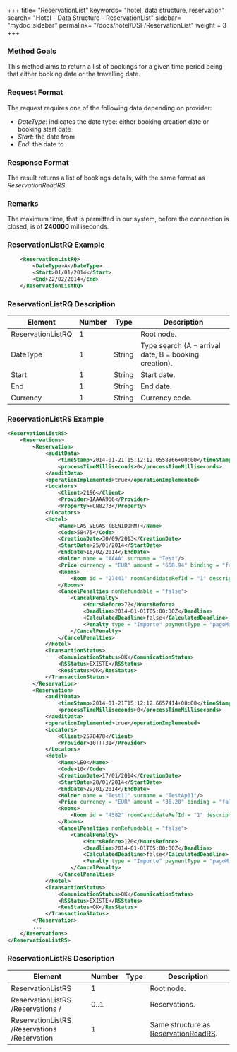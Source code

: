 +++
title= "ReservationList"
keywords= "hotel, data structure, reservation"
search= "Hotel - Data Structure - ReservationList"
sidebar= "mydoc_sidebar"
permalink= "/docs/hotel/DSF/ReservationList"
weight = 3
+++



### Method Goals


This method aims to return a list of bookings for a given time period
being that either booking date or the travelling date.



### Request Format


The request requires one of the following data depending on provider:

-   *DateType*: indicates the date type: either booking creation date or
    booking start date
-   *Start*: the date from
-   *End*: the date to



### Response Format


The result returns a list of bookings details, with the same format as
*ReservationReadRS*.



### Remarks


The maximum time, that is permitted in our system, before the connection
is closed, is of **240000** milliseconds.



### ReservationListRQ Example


~~~xml
    <ReservationListRQ>
        <DateType>A</DateType>
        <Start>01/01/2014</Start>
        <End>22/02/2014</End>
    </ReservationListRQ>
~~~


### ReservationListRQ Description


| **Element**		| **Number**	| **Type**	| **Description**					|
| --------------------- | ------------- | ------------- | ----------------------------------------------------- |
| ReservationListRQ	| 1             |		| Root node.						|
| DateType       	| 1      	| String 	| Type search (A = arrival date, B = booking creation). |
| Start          	| 1      	| String 	| Start date.						|
| End            	| 1      	| String 	| End date. 						|
| Currency       	| 1      	| String 	| Currency code.					|



### ReservationListRS Example


~~~xml
<ReservationListRS>
    <Reservations>
        <Reservation>
            <auditData>
                <timeStamp>2014-01-21T15:12:12.0558866+00:00</timeStamp>
                <processTimeMilliseconds>0</processTimeMilliseconds>
            </auditData>
            <operationImplemented>true</operationImplemented>
            <Locators>
                <Client>2196</Client>
                <Provider>1AAAA966</Provider>
                <Property>HCN8273</Property>
            </Locators>
            <Hotel>
                <Name>LAS VEGAS (BENIDORM)</Name>
                <Code>58475</Code>
                <CreationDate>30/09/2013</CreationDate>
                <StartDate>25/01/2014</StartDate>
                <EndDate>16/02/2014</EndDate>
                <Holder name = "AAAA" surname = "Test"/>
                <Price currency = "EUR" amount = "658.94" binding = "false" commission = "-1"/>
                <Rooms>
                    <Room id = "27441" roomCandidateRefId = "1" description = "Doble Standard"/>
                </Rooms>
                <CancelPenalties nonRefundable = "false">
                    <CancelPenalty>
                        <HoursBefore>72</HoursBefore>
                        <Deadline>2014-01-01T05:00:00Z</Deadline>
                        <CalculatedDeadline>false</CalculatedDeadline>
                        <Penalty type = "Importe" paymentType = "pagoMinorista" currency = "EUR">29.95</Penalty>
                    </CancelPenalty>
                </CancelPenalties>
            </Hotel>
            <TransactionStatus>
                <ComunicationStatus>OK</ComunicationStatus>
                <RSStatus>EXISTE</RSStatus>
                <ResStatus>OK</ResStatus>
            </TransactionStatus>
        </Reservation>
        <Reservation>
            <auditData>
                <timeStamp>2014-01-21T15:12:12.6657414+00:00</timeStamp>
                <processTimeMilliseconds>0</processTimeMilliseconds>
            </auditData>
            <operationImplemented>true</operationImplemented>
            <Locators>
                <Client>2578478</Client>
                <Provider>10TTT31</Provider>
            </Locators>
            <Hotel>
                <Name>LEO</Name>
                <Code>10</Code>
                <CreationDate>17/01/2014</CreationDate>
                <StartDate>28/01/2014</StartDate>
                <EndDate>29/01/2014</EndDate>
                <Holder name = "Test11" surname = "TestAp11"/>
                <Price currency = "EUR" amount = "36.20" binding = "false" commission = "-1"/>
                <Rooms>
                    <Room id = "4582" roomCandidateRefId = "1" description = "Doble Standard.."/>
                </Rooms>
                <CancelPenalties nonRefundable = "false">
                    <CancelPenalty>
                        <HoursBefore>120</HoursBefore>
                        <Deadline>2014-01-01T05:00:00Z</Deadline>
                        <CalculatedDeadline>false</CalculatedDeadline>
                        <Penalty type = "Importe" paymentType = "pagoMinorista" currency = "EUR">72.40</Penalty>
                    </CancelPenalty>
                </CancelPenalties>
            </Hotel>
            <TransactionStatus>
                <ComunicationStatus>OK</ComunicationStatus>
                <RSStatus>EXISTE</RSStatus>
                <ResStatus>OK</ResStatus>
            </TransactionStatus>
        </Reservation>
        ...
    </Reservations>
</ReservationListRS>
~~~


### ReservationListRS Description


| **Element**					| **Number**	| **Type** | **Description**				|
| --------------------------------------------- | ------------- | -------- | ------------------------------------------ |
| ReservationListRS              		| 1             |	   | Root node.					|
| ReservationListRS /Reservations /		| 0..1          |	   | Reservations.				|
| ReservationListRS /Reservations /Reservation	| 1             |	   | Same structure as [ReservationReadRS](/connectiontypesbuyers/legacy/methods/reservationmanagement/reservationread/).	|


